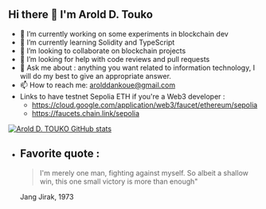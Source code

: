 ## Hi there 👋 I'm Arold D. Touko

- 🔭 I’m currently working on some experiments in blockchain dev
- 🌱 I’m currently learning Solidity and TypeScript
- 👯 I’m looking to collaborate on blockchain projects
- 🤔 I’m looking for help with code reviews and pull requests
- 💬 Ask me about : anything you want related to information technology, I will do my best to give an appropriate answer.
- 📫 How to reach me: arolddankoue@gmail.com
- Links to have testnet Sepolia ETH if you're a Web3 developer :
  - https://cloud.google.com/application/web3/faucet/ethereum/sepolia
  - https://faucets.chain.link/sepolia

[![Arold D. TOUKO GitHub stats](https://github-readme-stats.vercel.app/api?username=0xArDANT)](https://github.com/anuraghazra/github-readme-stats)
- Favorite quote :
  ---
  > I'm merely one man, fighting against myself. So albeit a shallow win, this one small victory is more than enough"

  Jang Jirak, 1973
